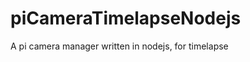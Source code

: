 piCameraTimelapseNodejs
=======================

A  pi camera manager written in nodejs, for timelapse
